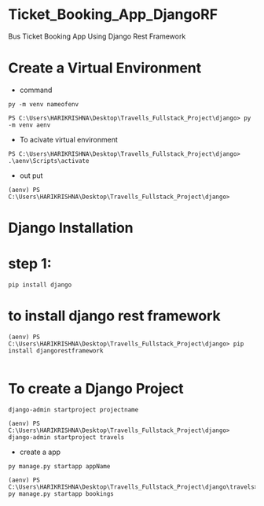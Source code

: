 # Ticket_Booking_App_DjangoRF
Bus Ticket Booking App Using Django Rest Framework
# Create a Virtual Environment
* command
```
py -m venv nameofenv
```
```
PS C:\Users\HARIKRISHNA\Desktop\Travells_Fullstack_Project\django> py -m venv aenv
```
* To acivate virtual environment
```
PS C:\Users\HARIKRISHNA\Desktop\Travells_Fullstack_Project\django> .\aenv\Scripts\activate  
```
* out put
```
(aenv) PS C:\Users\HARIKRISHNA\Desktop\Travells_Fullstack_Project\django>
```
# Django Installation 
# step 1:
```
pip install django
```
# to install django rest framework
```
(aenv) PS C:\Users\HARIKRISHNA\Desktop\Travells_Fullstack_Project\django> pip install djangorestframework
```
```

```
# To create a Django Project
```
django-admin startproject projectname
```
```
(aenv) PS C:\Users\HARIKRISHNA\Desktop\Travells_Fullstack_Project\django> django-admin startproject travels
```
* create a app
```
py manage.py startapp appName
```
```
(aenv) PS C:\Users\HARIKRISHNA\Desktop\Travells_Fullstack_Project\django\travels> py manage.py startapp bookings
```

